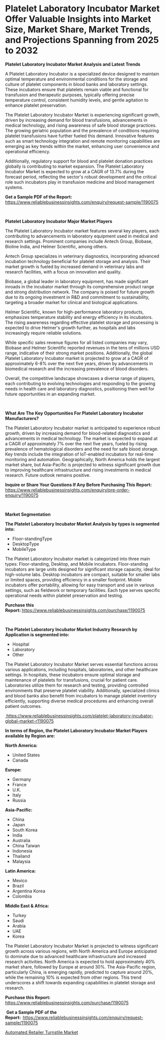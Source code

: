 <p><h1>Platelet Laboratory Incubator Market Offer Valuable Insights into Market Size, Market Share, Market Trends, and Projections Spanning from 2025 to 2032</h1></p><p><strong>Platelet Laboratory Incubator Market Analysis and Latest Trends</strong></p>
<p><p>A Platelet Laboratory Incubator is a specialized device designed to maintain optimal temperature and environmental conditions for the storage and culture of platelet components in blood banks and laboratory settings. These incubators ensure that platelets remain viable and functional for transfusion and therapeutic purposes, typically offering precise temperature control, consistent humidity levels, and gentle agitation to enhance platelet preservation.</p><p>The Platelet Laboratory Incubator Market is experiencing significant growth, driven by increasing demand for blood transfusions, advancements in medical technology, and rising awareness of safe blood storage practices. The growing geriatric population and the prevalence of conditions requiring platelet transfusions have further fueled this demand. Innovative features such as smart technology integration and remote monitoring capabilities are emerging as key trends within the market, enhancing user convenience and operational efficiency.</p><p>Additionally, regulatory support for blood and platelet donation practices globally is contributing to market expansion. The Platelet Laboratory Incubator Market is expected to grow at a CAGR of 13.7% during the forecast period, reflecting the sector's robust development and the critical role such incubators play in transfusion medicine and blood management systems.</p></p>
<p><strong>Get a Sample PDF of the Report:&nbsp;</strong> <a href="https://www.reliablebusinessinsights.com/enquiry/request-sample/1190075?utm_campaign=3106&utm_medium=2&utm_source=Github&utm_content=ia&utm_term=30032025&utm_id=platelet-laboratory-incubator">https://www.reliablebusinessinsights.com/enquiry/request-sample/1190075</a></p>
<p>&nbsp;</p>
<p><strong>Platelet Laboratory Incubator Major Market Players</strong></p>
<p><p>The Platelet Laboratory Incubator market features several key players, each contributing to advancements in laboratory equipment used in medical and research settings. Prominent companies include Antech Group, Biobase, Bioline India, and Helmer Scientific, among others.</p><p>Antech Group specializes in veterinary diagnostics, incorporating advanced incubation technology beneficial for platelet storage and analysis. Their market growth is fueled by increased demand in veterinary labs and research facilities, with a focus on innovation and quality.</p><p>Biobase, a global leader in laboratory equipment, has made significant inroads in the incubator market through its comprehensive product range and strong distribution network. The company is poised for future growth due to its ongoing investment in R&D and commitment to sustainability, targeting a broader market for clinical and biological applications.</p><p>Helmer Scientific, known for high-performance laboratory products, emphasizes temperature stability and energy efficiency in its incubators. The rising awareness regarding effective platelet storage and processing is expected to drive Helmer's growth further, as hospitals and labs increasingly require reliable solutions.</p><p>While specific sales revenue figures for all listed companies may vary, Biobase and Helmer Scientific reported revenues in the tens of millions USD range, indicative of their strong market positions. Additionally, the global Platelet Laboratory Incubator market is projected to grow at a CAGR of approximately 6-8% over the next five years, driven by advancements in biomedical research and the increasing prevalence of blood disorders.</p><p>Overall, the competitive landscape showcases a diverse range of players, each contributing to evolving technologies and responding to the growing needs in health care and laboratory diagnostics, positioning them well for future opportunities in an expanding market.</p></p>
<p>&nbsp;</p>
<p><strong>What Are The Key Opportunities For Platelet Laboratory Incubator Manufacturers?</strong></p>
<p><p>The Platelet Laboratory Incubator market is anticipated to experience robust growth, driven by increasing demand for blood-related diagnostics and advancements in medical technology. The market is expected to expand at a CAGR of approximately 7% over the next five years, fueled by rising prevalence of hematological disorders and the need for safe blood storage. Key trends include the integration of IoT-enabled incubators for real-time monitoring and automation. Geographically, North America holds the largest market share, but Asia-Pacific is projected to witness significant growth due to improving healthcare infrastructure and rising investments in medical research. Future outlook remains positive.</p></p>
<p><strong>Inquire or Share Your Questions If Any Before Purchasing This Report:</strong> <a href="https://www.reliablebusinessinsights.com/enquiry/pre-order-enquiry/1190075?utm_campaign=3106&utm_medium=2&utm_source=Github&utm_content=ia&utm_term=30032025&utm_id=platelet-laboratory-incubator">https://www.reliablebusinessinsights.com/enquiry/pre-order-enquiry/1190075</a></p>
<p>&nbsp;</p>
<p><strong>Market Segmentation</strong></p>
<p><strong>The Platelet Laboratory Incubator Market Analysis by types is segmented into:</strong></p>
<p><ul><li>Floor-standingType</li><li>DesktopType</li><li>MobileType</li></ul></p>
<p><p>The Platelet Laboratory Incubator market is categorized into three main types: Floor-standing, Desktop, and Mobile incubators. Floor-standing incubators are large units designed for significant storage capacity, ideal for high-volume labs. Desktop incubators are compact, suitable for smaller labs or limited spaces, providing efficiency in a smaller footprint. Mobile incubators offer portability, allowing for easy transport and use in various settings, such as fieldwork or temporary facilities. Each type serves specific operational needs within platelet preservation and testing.</p></p>
<p><strong>Purchase this Report:&nbsp;</strong><a href="https://www.reliablebusinessinsights.com/purchase/1190075?utm_campaign=3106&utm_medium=2&utm_source=Github&utm_content=ia&utm_term=30032025&utm_id=platelet-laboratory-incubator">https://www.reliablebusinessinsights.com/purchase/1190075</a></p>
<p>&nbsp;</p>
<p><strong>The Platelet Laboratory Incubator Market Industry Research by Application is segmented into:</strong></p>
<p><ul><li>Hospital</li><li>Laboratory</li><li>Other</li></ul></p>
<p><p>The Platelet Laboratory Incubator Market serves essential functions across various applications, including hospitals, laboratories, and other healthcare settings. In hospitals, these incubators ensure optimal storage and maintenance of platelets for transfusions, crucial for patient care. Laboratories utilize them for research and testing, providing controlled environments that preserve platelet viability. Additionally, specialized clinics and blood banks also benefit from incubators to manage platelet inventory efficiently, supporting diverse medical procedures and enhancing overall patient outcomes.</p></p>
<p><a href="https://www.reliablebusinessinsights.com/platelet-laboratory-incubator-global-market-r1190075?utm_campaign=3106&utm_medium=2&utm_source=Github&utm_content=ia&utm_term=30032025&utm_id=platelet-laboratory-incubator">&nbsp;https://www.reliablebusinessinsights.com/platelet-laboratory-incubator-global-market-r1190075</a></p>
<p><strong>In terms of Region, the Platelet Laboratory Incubator Market Players available by Region are:</strong></p>
<p>
    <p> <strong> North America: </strong>
        <ul>
            <li>United States</li>
            <li>Canada</li>
        </ul>
        </p> 
    <p> <strong> Europe: </strong>
        <ul>
            <li>Germany</li>
            <li>France</li>
            <li>U.K.</li>
            <li>Italy</li>
            <li>Russia</li>
        </ul>
        </p> 
    <p> <strong> Asia-Pacific: </strong>
        <ul>
            <li>China</li>
            <li>Japan</li>
            <li>South Korea</li>
            <li>India</li>
            <li>Australia</li>
            <li>China Taiwan</li>
            <li>Indonesia</li>
            <li>Thailand</li>
            <li>Malaysia</li>
        </ul>
        </p> 
    <p> <strong> Latin America: </strong>
        <ul>
            <li>Mexico</li>
            <li>Brazil</li>
            <li>Argentina Korea</li>
            <li>Colombia</li>
        </ul>
        </p> 
    <p> <strong> Middle East & Africa: </strong>
        <ul>
            <li>Turkey</li>
            <li>Saudi</li>
            <li>Arabia</li>
            <li>UAE</li>
            <li>Korea</li>
        </ul>
    </p>
    </p>
<p><p>The Platelet Laboratory Incubator Market is projected to witness significant growth across various regions, with North America and Europe anticipated to dominate due to advanced healthcare infrastructure and increased research activities. North America is expected to hold approximately 40% market share, followed by Europe at around 30%. The Asia-Pacific region, particularly China, is emerging rapidly, predicted to capture around 20%, while the remaining 10% is expected from other regions. This trend underscores a shift towards expanding capabilities in platelet storage and research.</p></p>
<p><strong>Purchase this Report: </strong><a href="https://www.reliablebusinessinsights.com/purchase/1190075?utm_campaign=3106&utm_medium=2&utm_source=Github&utm_content=ia&utm_term=30032025&utm_id=platelet-laboratory-incubator">https://www.reliablebusinessinsights.com/purchase/1190075</a></p>
<p>&nbsp;<strong>Get a Sample PDF of the Report:&nbsp;&nbsp;</strong><a href="https://www.reliablebusinessinsights.com/enquiry/request-sample/1190075?utm_campaign=3106&utm_medium=2&utm_source=Github&utm_content=ia&utm_term=30032025&utm_id=platelet-laboratory-incubator">https://www.reliablebusinessinsights.com/enquiry/request-sample/1190075</a></p>
<p><strong></strong></p>
<p><p><a href="https://github.com/zurubting/Market-Research-Report-List-1/blob/main/automated-retailer-turnstile-market.md?utm_campaign=3106&utm_medium=2&utm_source=Github&utm_content=ia&utm_term=30032025&utm_id=platelet-laboratory-incubator">Automated Retailer Turnstile Market</a></p></p>